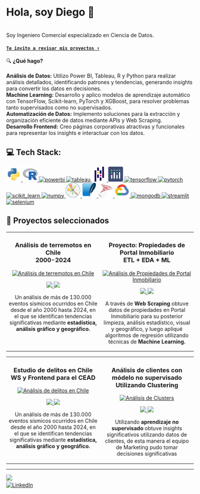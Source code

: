 # Hola, soy Diego 👋

<br>Soy Ingeniero Comercial especializado en Ciencia de Datos. <br><br>
[**`Te invito a revisar mis proyectos ⬇️`**](https://github.com/rrdiegoisaac#-proyectos-seleccionados)<br><br>
🔍 <strong>¿Qué hago?</strong><br><br>**Análisis de Datos:** Utilizo Power BI, Tableau, R y Python para realizar análisis detallados, identificando patrones y tendencias, generando insights para convertir los datos en decisiones.<br>**Machine Learning:** Desarrollo y aplico modelos de aprendizaje automático con TensorFlow, Scikit-learn, PyTorch y XGBoost, para resolver problemas tanto supervisados como no supervisados.<br>**Automatización de Datos:** Implemento soluciones para la extracción y organización eficiente de datos mediante APIs y Web Scraping.<br>**Desarrollo Frontend:** Creo páginas corporativas atractivas y funcionales para representar los insights e interactuar con los datos.<br>

## 💻 Tech Stack:

<p align="left"> 
  <!-- Python -->
  <a href="https://www.python.org" target="_blank" rel="noreferrer"> 
    <img src="https://raw.githubusercontent.com/devicons/devicon/master/icons/python/python-original.svg" alt="python" width="40" height="40"/> 
  </a> 
  <!-- R -->
  <a href="https://www.r-project.org" target="_blank" rel="noreferrer"> 
    <img src="https://github.com/devicons/devicon/blob/master/icons/r/r-original.svg" alt="r" width="40" height="40"/> 
  </a> 
  <!-- Power BI -->
  <a href="https://www.microsoft.com/es-es/power-platform/products/power-bi" target="_blank" rel="noreferrer"> 
    <img src="https://upload.wikimedia.org/wikipedia/commons/c/c9/Power_bi_logo_black.svg" alt="powerbi" width="40" height="40"/> 
  </a> 
  <!-- Tableau -->
  <a href="https://www.tableau.com/es-es" target="_blank" rel="noreferrer"> 
    <img src="https://github.com/gilbarbara/logos/blob/main/logos/tableau-icon.svg" alt="tableau" width="40" height="40"/> 
  </a> 
  <!-- Pandas -->
  <a href="https://pandas.pydata.org/" target="_blank" rel="noreferrer"> 
    <img src="https://raw.githubusercontent.com/devicons/devicon/2ae2a900d2f041da66e950e4d48052658d850630/icons/pandas/pandas-original.svg" alt="pandas" width="40" height="40"/> 
  </a> 
  <!-- Plotly -->
  <a href="https://plotly.com" target="_blank" rel="noreferrer"> 
    <img src="https://github.com/devicons/devicon/blob/master/icons/plotly/plotly-original.svg" alt="plotly" width="40" height="40"/> 
  </a>
  <!-- TensorFlow -->
  <a href="https://www.tensorflow.org" target="_blank" rel="noreferrer"> 
    <img src="https://www.vectorlogo.zone/logos/tensorflow/tensorflow-icon.svg" alt="tensorflow" width="40" height="40"/> 
  </a> 
  <!-- PyTorch -->
  <a href="https://pytorch.org/" target="_blank" rel="noreferrer"> 
    <img src="https://www.vectorlogo.zone/logos/pytorch/pytorch-icon.svg" alt="pytorch" width="40" height="40"/> 
  </a> 
  <!-- Scikit-Learn -->
  <a href="https://scikit-learn.org/" target="_blank" rel="noreferrer"> 
    <img src="https://upload.wikimedia.org/wikipedia/commons/0/05/Scikit_learn_logo_small.svg" alt="scikit_learn" width="40" height="40"/> 
  </a> 
  <!-- NumPy -->
  <a href="https://numpy.org" target="_blank" rel="noreferrer"> 
    <img src="https://github.com/gilbarbara/logos/blob/main/logos/numpy.svg" alt="numpy" width="40" height="40"/> 
  </a>
  <!-- Matplotlib -->
  <a href="https://matplotlib.org" target="_blank" rel="noreferrer"> 
    <img src="https://github.com/devicons/devicon/blob/master/icons/matplotlib/matplotlib-original.svg" alt="matplotlib" width="40" height="40"/> 
  </a>
  <!-- SQLite -->
  <a href="https://www.sqlite.org" target="_blank" rel="noreferrer"> 
    <img src="https://github.com/devicons/devicon/blob/master/icons/sqlite/sqlite-original.svg" alt="sqlite" width="40" height="40"/> 
  </a>
  <!-- SQL Server -->
  <a href="https://www.microsoft.com/es-cl/sql-server" target="_blank" rel="noreferrer"> 
    <img src="https://github.com/devicons/devicon/blob/master/icons/microsoftsqlserver/microsoftsqlserver-original.svg" alt="sqlserver" width="40" height="40"/> 
  </a>
  <!-- Google Cloud -->
  <a href="https://cloud.google.com/?hl=es" target="_blank" rel="noreferrer"> 
    <img src="https://github.com/devicons/devicon/blob/master/icons/googlecloud/googlecloud-original.svg" alt="googlecloud" width="40" height="40"/> 
  </a>
  <!-- MongoDB -->
  <a href="https://www.mongodb.com/es" target="_blank" rel="noreferrer"> 
    <img src="https://github.com/gilbarbara/logos/blob/main/logos/mongodb-icon.svg" alt="mongodb" width="40" height="40"/> 
  </a>
  <!-- Streamlit -->
  <a href="https://streamlit.io" target="_blank" rel="noreferrer"> 
    <img src="https://github.com/gilbarbara/logos/blob/main/logos/streamlit.svg" alt="streamlit" width="40" height="40"/> 
  </a>
  <!-- Selenium -->
  <a href="https://www.selenium.dev" target="_blank" rel="noreferrer"> 
    <img src="https://github.com/gilbarbara/logos/blob/main/logos/selenium.svg" alt="selenium" width="40" height="40"/> 
  </a>
</p>


## 🌟 Proyectos seleccionados

<!-- ANÁLISIS DE TERREMOTOS EN CHILE -->
<table>
<tr>
<td style="vertical-align: top; width: 50%;">
<h3 align="center">
  Análisis de terremotos en Chile<br>
  <strong>2000-2024</strong>
</h3>
<div align="center">
<a href="https://github.com/rrdiegoisaac/ChileTerremotos" target="_blank"><img src="https://cdn-icons-png.flaticon.com/512/7190/7190566.png" width="250" alt="Análisis de terremotos en Chile"></a>
<p>
<a href="https://github.com/rrdiegoisaac/ChileTerremotos/blob/main/JupyterNotebook/terremotos2000-2024.ipynb" target="_blank">
<img src="https://img.shields.io/badge/CÓDIGO-ff9?style=for-the-badge&logo=github&logoColor=black">
</a>
<a href="https://github.com/rrdiegoisaac/ChileTerremotos/tree/main" target="_blank">
<img src="https://img.shields.io/badge/MAIN%20PAGE-9f9?style=for-the-badge&logo=github&logoColor=black">
</a>
</p>
<p>Un análisis de más de 130.000 eventos sísmicos ocurridos en Chile desde el año 2000 hasta 2024, en el que se identifican tendencias significativas mediante <strong>estadística, análisis gráfico y geográfico.</strong></p>
</div>
</td>
<!-- ANÁLISIS DE PROPIEDADES DE PORTAL INMOBILIARIO -->
<td style="vertical-align: top; width: 50%;">
<h3 align="center">
  Proyecto: Propiedades de Portal Inmobiliario<br>
  <strong>ETL + EDA + ML</strong>
</h3>
<div align="center">
<a href="https://github.com/rrdiegoisaac/analisis-datos-inmobiliarios" target="_blank"><img src="https://scontent-scl2-1.xx.fbcdn.net/v/t39.30808-6/271600718_5331597240201751_8511558428269952821_n.jpg?_nc_cat=102&ccb=1-7&_nc_sid=6ee11a&_nc_ohc=OXx4oq7HcHMQ7kNvgGd8juT&_nc_ht=scontent-scl2-1.xx&oh=00_AYD1YyOlZ482N3-yDlrI9Ia0htbZ5lqoI0GrQ3NRDtKytg&oe=66E43A13" width="250" alt="Análisis de Propiedades de Portal Inmobiliario"></a>
<p>
<a href="https://github.com/rrdiegoisaac/analisis-datos-inmobiliarios" target="_blank">
<img src="https://img.shields.io/badge/CÓDIGO-059BDC?style=for-the-badge&logo=github&logoColor=black">
</a>
<a href="https://github.com/rrdiegoisaac/analisis-datos-inmobiliarios" target="_blank">
<img src="https://img.shields.io/badge/MAIN%20PAGE-CCD406?style=for-the-badge&logo=github&logoColor=black">
</a>
</p>
<p>A través de <strong>Web Scraping</strong> obtuve datos de propiedades en Portal Inmobiliario para su posterior limpieza, análisis estadístico, visual y geográfico, y luego apliqué algoritmos de regresión utilizando técnicas de <strong>Machine Learning.</strong></p>
</div>
</td>
</tr>
</table> <!-- Cierre de tabla -->

<!-- ANÁLISIS DE DELITOS EN CHILE -->
<table>
<tr>
<td style="vertical-align: top; width: 50%;">
<h3 align="center">
  Estudio de delitos en Chile<br>
  <strong>WS y Frontend para el <strong>CEAD</strong></strong>
</h3>
<div align="center">
<a href="https://github.com/rrdiegoisaac/ChileTerremotos" target="_blank"><img src="https://upload.wikimedia.org/wikipedia/commons/thumb/3/36/Prevencion.png/640px-Prevencion.png" width="250" alt="Análisis de delitos en Chile"></a>
<p>
<a href="https://github.com/rrdiegoisaac/ChileTerremotos/blob/main/JupyterNotebook/terremotos2000-2024.ipynb" target="_blank">
<img src="https://img.shields.io/badge/CÓDIGO-ff9?style=for-the-badge&logo=github&logoColor=black">
</a>
<a href="https://github.com/rrdiegoisaac/ChileTerremotos/tree/main" target="_blank">
<img src="https://img.shields.io/badge/MAIN%20PAGE-9f9?style=for-the-badge&logo=github&logoColor=black">
</a>
</p>
<p>Un análisis de más de 130.000 eventos sísmicos ocurridos en Chile desde el año 2000 hasta 2024, en el que se identifican tendencias significativas mediante <strong>estadística, análisis gráfico y geográfico.</strong></p>
</div>
</td>
<!-- ANÁLISIS DE CLIENTES UTILIZANDO CLUSTERS Y MARKETING -->
<td style="vertical-align: top; width: 50%;">
<h3 align="center">
  Análisis de clientes con módelo no supervisado<br>
  <strong>Utilizando Clustering</strong>
</h3>
<div align="center">
<a href="https://github.com/rrdiegoisaac/analisis-datos-inmobiliarios" target="_blank"><img src="https://media.licdn.com/dms/image/v2/D4E12AQFCjOmkZpqQuA/article-cover_image-shrink_720_1280/article-cover_image-shrink_720_1280/0/1697735432361?e=2147483647&v=beta&t=lsfK3XLDAW0UYsTsPmEm8CZjDB0GIuOandojl58TowY" width="250" alt="Análisis de Clusters"></a>
<p>
<a href="https://github.com/rrdiegoisaac/analisis-datos-inmobiliarios" target="_blank">
<img src="https://img.shields.io/badge/CÓDIGO-059BDC?style=for-the-badge&logo=github&logoColor=black">
</a>
<a href="https://github.com/rrdiegoisaac/analisis-datos-inmobiliarios" target="_blank">
<img src="https://img.shields.io/badge/MAIN%20PAGE-CCD406?style=for-the-badge&logo=github&logoColor=black">
</a>
</p>
<p>Utilizando <strong>aprendizaje no supervisado</strong> obtuve insights significativos utilizando datos de clientes, de esta manera el equipo de Marketing pudo tomar decisiones significativas</p>
</div>
</td>
</tr>
</table> <!-- Cierre de tabla -->

---

[![](https://visitcount.itsvg.in/api?id=rrdiegoisaac&icon=0&color=0)](https://visitcount.itsvg.in) <br>
[![LinkedIn](https://img.shields.io/badge/LinkedIn-%230077B5.svg?logo=linkedin&logoColor=white)](https://linkedin.com/in/rrdiegoisaac)
